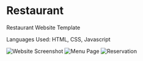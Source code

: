 # Restaurant
Restaurant Website Template 

Languages Used: HTML, CSS, Javascript

<img  alt="Website Screenshot" src="https://github.com/ejlankhan392/Restaurant/assets/136914281/52dabe2a-1ddd-4b57-9299-9af79509cacf">



<img alt="Menu Page" src="https://github.com/ejlankhan392/Restaurant/assets/136914281/15322ec6-6e59-4cdf-b055-a4386af11e5d">



<img alt="Reservation" src="https://github.com/ejlankhan392/Restaurant/assets/136914281/60c1d5ec-9ba5-4345-89a6-9d5232fa70df">

